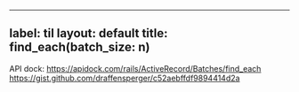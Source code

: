 
---
label: til
layout: default
title: find_each(batch_size: n)
---
API dock: https://apidock.com/rails/ActiveRecord/Batches/find_each
https://gist.github.com/draffensperger/c52aebffdf9894414d2a

